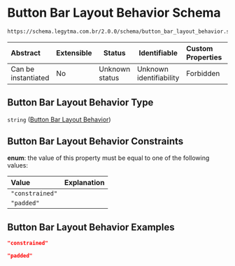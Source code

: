 # Button Bar Layout Behavior Schema

```txt
https://schema.legytma.com.br/2.0.0/schema/button_bar_layout_behavior.schema.json
```




| Abstract            | Extensible | Status         | Identifiable            | Custom Properties | Additional Properties | Access Restrictions | Defined In                                                                                                        |
| :------------------ | ---------- | -------------- | ----------------------- | :---------------- | --------------------- | ------------------- | ----------------------------------------------------------------------------------------------------------------- |
| Can be instantiated | No         | Unknown status | Unknown identifiability | Forbidden         | Allowed               | none                | [button_bar_layout_behavior.schema.json](../schema/button_bar_layout_behavior.schema.json) |

## Button Bar Layout Behavior Type

`string` ([Button Bar Layout Behavior](button_bar_layout_behavior.md))

## Button Bar Layout Behavior Constraints

**enum**: the value of this property must be equal to one of the following values:

| Value           | Explanation |
| :-------------- | ----------- |
| `"constrained"` |             |
| `"padded"`      |             |

## Button Bar Layout Behavior Examples

```json
"constrained"
```

```json
"padded"
```
